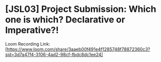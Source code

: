 # [JSL03] Project Submission: Which one is which? Declarative or Imperative?!

Loom Recording Link: [https://www.loom.com/share/3aaeb00f491e4f1285748f78872360c3?sid=3d7a47f4-3106-4ad2-98cf-fbdc8dc1ee24]


